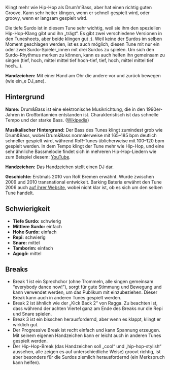 Klingt mehr wie Hip-Hop als Drum’n’Bass, aber hat einen richtig guten Groove.
Kann sehr heiter klingen, wenn er schnell gespielt wird, oder groovy, wenn er
langsam gespielt wird.

Die tiefe Surdo ist in diesem Tune sehr wichtig, weil sie ihm den speziellen
Hip-Hop-Klang gibt und ihn „trägt“. Es gibt zwei verschiedene Versionen in den
Tunesheets, aber beide klingen gut ;). Weil keine der Surdos im selben Moment
geschlagen werden, ist es auch möglich, diesen Tune mit nur ein oder zwei
Surdo-Spieler_innen mit drei Surdos zu spielen. Um sich den Surdo-Rhythmus
merken zu können, kann es auch helfen ihn gemeinsam zu singen (tief, hoch,
mittel mittel tief hoch-tief, tief, hoch, mittel mittel tief hoch…).

**Handzeichen:** Mit einer Hand am Ohr die andere vor und zurück bewegen (wie
ein_e DJ_ane).

## Hintergrund

**Name:** Drum&Bass ist eine elektronische Musikrichtung, die in den
1990er-Jahren in Großbritannien entstanden ist. Charakteristisch ist das
schnelle Tempo und der starke Bass.
([Wikipedia](https://en.wikipedia.org/wiki/Drum_and_bass))

**Musikalischer Hintergrund:** Der Bass des Tunes klingt zumindest grob wie
Drum&Bass, wobei Drum&Bass normalerweise mit 165–185 bpm deutlich schneller
gespielt wird, während RoR-Tunes üblicherweise mit 100–120 bpm gespielt werden.
In dem Tempo klingt der Tune mehr wie Hip-Hop, und eine sehr ähnliche
Bassmelodie findet sich in mehreren Hip-Hop-Liedern wie zum Beispiel diesem:
[YouTube](https://www.youtube.com/watch?v=UePtoxDhJSw).

**Handzeichen:** Das Handzeichen stellt einen DJ dar.

**Geschichte:** Erstmals 2010 von RoR Bremen erwähnt. Wurde zwischen 2009 und
2010 transnational entwickelt. Barking Bateria erwähnt den Tune 2006 auch [auf
ihrer
Website](https://web.archive.org/web/20061023061031/http://www.barkingbateria.co.uk/samba.htm),
wobei nicht klar ist, ob es sich um den selben Tune handelt.

## Schwierigkeit

* **Tiefe Surdo:** schwierig
* **Mittlere Surdo:** einfach
* **Hohe Surdo:** einfach
* **Repi:** schwierig
* **Snare:** mittel
* **Tamborim:** einfach
* **Agogô:** mittel

## Breaks

* Break 1 ist ein Sprechchor (ohne Trommeln, alle singen gemeinsam “everybody
  dance now!”), sorgt für gute Stimmung und Bewegung und kann verwendet werden,
  um das Publikum mit einzubeziehen. Dieser Break kann auch in anderen Tunes
  gespielt werden.
* Break 2 ist ähnlich wie der „Kick Back 2“ von Ragga. Zu beachten ist, dass
  während der achten Viertel ganz am Ende des Breaks nur die Repi und Snare
  spielen.
* Break 3 ist ein bisschen herausfordernd, aber wenn es klappt, klingt er
  wirklich gut.
* Der Progressive Break ist recht einfach und kann Spannung erzeugen. Mit seinem
  eigenen Handzeichen kann er leicht auch in anderen Tunes gespielt werden.
* Der Hip-Hop-Break (das Handzeichen soll „cool“ und „hip-hop-stylish“ aussehen,
  alle zeigen es auf unterschiedliche Weise) groovt richtig, ist aber besonders
  für die Surdos ziemlich herausfordernd (ein Merkspruch kann helfen).
